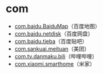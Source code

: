 # com

- [com.baidu.BaiduMap](./com.baidu.BaiduMap/readme.md)（百度地图）
- [com.baidu.netdisk](./com.baidu.netdisk/readme.md)（百度网盘）
- [com.baidu.tieba](./com.baidu.tieba/readme.md)（百度贴吧）
- [com.sankuai.meituan](./com.sankuai.meituan/readme.md)（美团）
- [com.tv.danmaku.bili](./com.tv.danmaku.bili/readme.md)（哔哩哔哩）
- [com.xiaomi.smarthome](./com.xiaomi.smarthome/readme.md)（米家）
